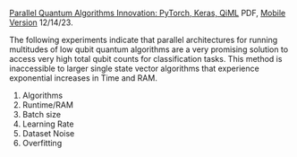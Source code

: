 [Parallel Quantum Algorithms Innovation: PyTorch, Keras, QiML](https://drive.google.com/file/d/1-_KxLH4RACFtPiXsYIUu62DtjsQgvRIe/view?usp=drive_link) PDF, [Mobile Version](https://www.chemicalqdevice.com/parallel-quantum-algorithms-innovation-pytorch-keras) 12/14/23. 

The following experiments indicate that parallel architectures for running multitudes of low qubit quantum algorithms are a very promising solution to access very high total qubit counts for classification tasks. This method is inaccessible to larger single state vector algorithms that experience exponential increases in Time and RAM. 
1) Algorithms 
2) Runtime/RAM
3) Batch size
4) Learning Rate
5) Dataset Noise 
6) Overfitting 
